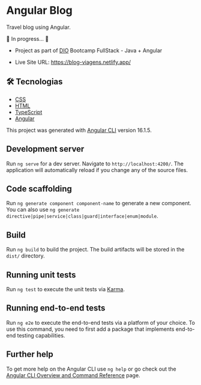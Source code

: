 # Angular Blog
Travel blog using Angular.

🚧 In progress...  🚧

- Project as part of <a href="https://web.dio.me/">DIO</a> Bootcamp FullStack - Java + Angular
  
- Live Site URL: <a href="https://blog-viagens.netlify.app/" target="_blank"> https://blog-viagens.netlify.app/</a>

## 🛠 Tecnologias
- [CSS](https://developer.mozilla.org/pt-BR/docs/Web/CSS) 
- [HTML](https://developer.mozilla.org/pt-BR/docs/Web/HTML)
- [TypeScript](https://www.typescriptlang.org/docs/)
- [Angular](https://angular.io/docs)


This project was generated with [Angular CLI](https://github.com/angular/angular-cli) version 16.1.5.

## Development server

Run `ng serve` for a dev server. Navigate to `http://localhost:4200/`. The application will automatically reload if you change any of the source files.

## Code scaffolding

Run `ng generate component component-name` to generate a new component. You can also use `ng generate directive|pipe|service|class|guard|interface|enum|module`.

## Build

Run `ng build` to build the project. The build artifacts will be stored in the `dist/` directory.

## Running unit tests

Run `ng test` to execute the unit tests via [Karma](https://karma-runner.github.io).

## Running end-to-end tests

Run `ng e2e` to execute the end-to-end tests via a platform of your choice. To use this command, you need to first add a package that implements end-to-end testing capabilities.

## Further help

To get more help on the Angular CLI use `ng help` or go check out the [Angular CLI Overview and Command Reference](https://angular.io/cli) page.
